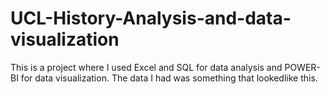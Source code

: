 # UCL-History-Analysis-and-data-visualization
This is a project where I used Excel and SQL for data analysis and POWER-BI for data  visualization.
The data I had was something that lookedlike this.
